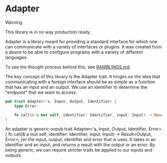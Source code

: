 # Adapter 

> [!WARNING]  
> This library is in no way production ready.

Adapter is a library meant for providing a standard interface for which one can communicate with a variety of interfaces or plugins. It was created from a desire to be able to configure programs with a variety of different languages.

To see the thought process behind this, see [RAMBLINGS.md](./RAMBLINGS.md).

The key concept of this library is the Adapter trait. It hinges on the idea that communicating with a foreign interface should be as simple as a function that has an input and an output. We use an identifier to determine the "endpoint" that we want to access.


```rust
pub trait Adapter<'a, Input, Output, Identifier> {
    type Error;

    fn call(&'a mut self, identifier: Identifier, input: Input) -> Result<Output, Self::Error>;
}
```

An adapter is generic ovpub trait Adapter<'a, Input, Output, Identifier, Error> {
    fn call(&'a mut self, identifier: Identifier, input: Input) -> Result<Output, Error>;
}er the input, output, identifier and error that is uses. It takes in an identifier and an input, and returns a result with the output or an error. By being generic, we can require stricter traits be applied to our inputs and outputs.
